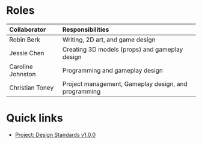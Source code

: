 # Roles
| Collaborator | Responsibilities |
| :- | :- |
| Robin Berk | Writing, 2D art, and game design |
| Jessie Chen | Creating 3D models (props) and gameplay design |
| Caroline Johnston | Programming and gameplay design |
| Christian Toney | Project management, Gameplay design, and programming |

# Quick links
* [Project: Design Standards v1.0.0](https://github.com/orgs/NeverCookAgain/projects/1)
